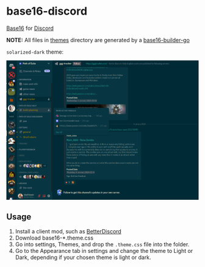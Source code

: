 # base16-discord

[Base16](https://github.com/tinted-theming/home?tab=readme-ov-file) for [Discord](https://discord.com/)

**NOTE:** All files in [themes](/themes) directory are generated by a [base16-builder-go](https://github.com/tinted-theming/base16-builder-go)

`solarized-dark` theme:

![Screenshot](/screenshot.png)

## Usage

1. Install a client mod, such as [BetterDiscord](https://betterdiscord.app)
2. Download base16-*.theme.css
3. Go into settings, Themes, and drop the `.theme.css` file into the folder.
4. Go to the Appearance tab in settings and change the theme to Light or Dark,
   depending if your chosen theme is light or dark.
